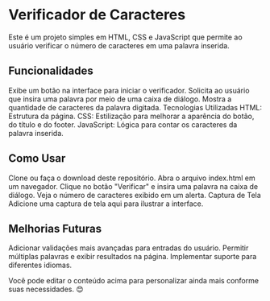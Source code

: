 # Verificador de Caracteres
Este é um projeto simples em HTML, CSS e JavaScript que permite ao usuário verificar o número de caracteres em uma palavra inserida.

## Funcionalidades
Exibe um botão na interface para iniciar o verificador.
Solicita ao usuário que insira uma palavra por meio de uma caixa de diálogo.
Mostra a quantidade de caracteres da palavra digitada.
Tecnologias Utilizadas
HTML: Estrutura da página.
CSS: Estilização para melhorar a aparência do botão, do título e do footer.
JavaScript: Lógica para contar os caracteres da palavra inserida.

## Como Usar
Clone ou faça o download deste repositório.
Abra o arquivo index.html em um navegador.
Clique no botão "Verificar" e insira uma palavra na caixa de diálogo.
Veja o número de caracteres exibido em um alerta.
Captura de Tela
Adicione uma captura de tela aqui para ilustrar a interface.

## Melhorias Futuras
Adicionar validações mais avançadas para entradas do usuário.
Permitir múltiplas palavras e exibir resultados na página.
Implementar suporte para diferentes idiomas.

Você pode editar o conteúdo acima para personalizar ainda mais conforme suas necessidades. 😊
